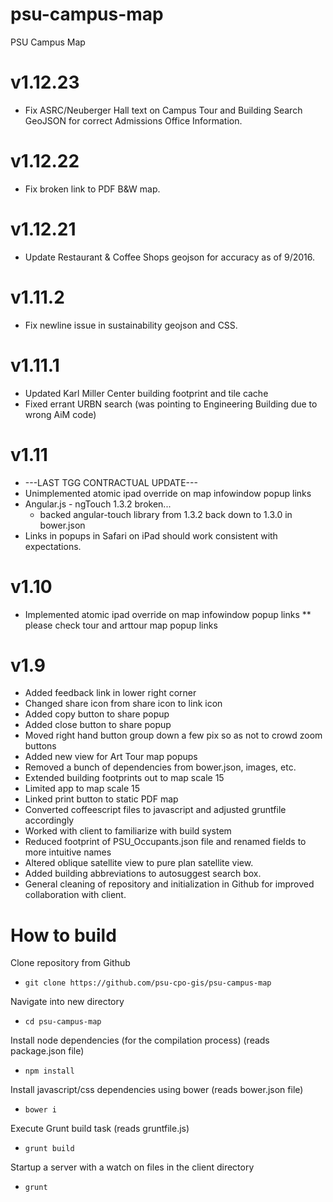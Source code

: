 # psu-campus-map
PSU Campus Map

v1.12.23
========

* Fix ASRC/Neuberger Hall text on Campus Tour and Building Search GeoJSON for correct Admissions Office Information.

v1.12.22
========

* Fix broken link to PDF B&W map.

v1.12.21
========

* Update Restaurant & Coffee Shops geojson for accuracy as of 9/2016.

v1.11.2
=======

* Fix newline issue in sustainability geojson and CSS.

v1.11.1
=======

* Updated Karl Miller Center building footprint and tile cache
* Fixed errant URBN search (was pointing to Engineering Building due to wrong AiM code)

v1.11
=====

* ---LAST TGG CONTRACTUAL UPDATE--- 
* Unimplemented atomic ipad override on map infowindow popup links
* Angular.js - ngTouch 1.3.2 broken...
    * backed angular-touch library from 1.3.2 back down to 1.3.0 in bower.json
* Links in popups in Safari on iPad should work consistent with expectations.

v1.10
=====

* Implemented atomic ipad override on map infowindow popup links
** please check tour and arttour map popup links

v1.9
====

* Added feedback link in lower right corner
* Changed share icon from share icon to link icon
* Added copy button to share popup
* Added close button to share popup
* Moved right hand button group down a few pix so as not to crowd zoom buttons
* Added new view for Art Tour map popups
* Removed a bunch of dependencies from bower.json, images, etc.
* Extended building footprints out to map scale 15
* Limited app to map scale 15
* Linked print button to static PDF map
* Converted coffeescript files to javascript and adjusted gruntfile accordingly
* Worked with client to familiarize with build system
* Reduced footprint of PSU_Occupants.json file and renamed fields to more intuitive names
* Altered oblique satellite view to pure plan satellite view.
* Added building abbreviations to autosuggest search box.
* General cleaning of repository and initialization in Github for improved collaboration with client.

# How to build

Clone repository from Github
* `git clone https://github.com/psu-cpo-gis/psu-campus-map`

Navigate into new directory
* `cd psu-campus-map`

Install node dependencies (for the compilation process) (reads package.json file)
* `npm install`

Install javascript/css dependencies using bower (reads bower.json file)
* `bower i`

Execute Grunt build task (reads gruntfile.js)
* `grunt build`

Startup a server with a watch on files in the client directory
* `grunt`

